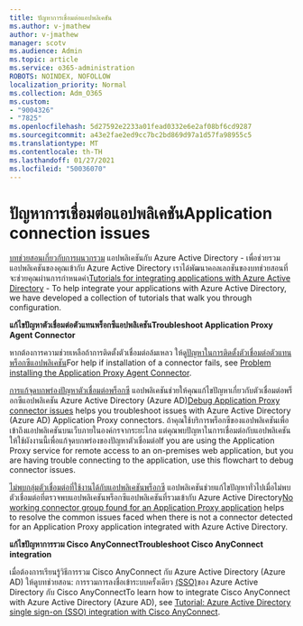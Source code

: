 ```yaml
---
title: ปัญหาการเชื่อมต่อแอปพลิเคชัน
ms.author: v-jmathew
author: v-jmathew
manager: scotv
ms.audience: Admin
ms.topic: article
ms.service: o365-administration
ROBOTS: NOINDEX, NOFOLLOW
localization_priority: Normal
ms.collection: Adm_O365
ms.custom:
- "9004326"
- "7825"
ms.openlocfilehash: 5d27592e2233a01fead0332e6e2af08bf6cd9287
ms.sourcegitcommit: a43e2fae2ed9cc7bc2bd869d97a1d57fa98955c5
ms.translationtype: MT
ms.contentlocale: th-TH
ms.lasthandoff: 01/27/2021
ms.locfileid: "50036070"
---
```

# <a name="application-connection-issues"></a><span data-ttu-id="6a41f-102">ปัญหาการเชื่อมต่อแอปพลิเคชัน</span><span class="sxs-lookup"><span data-stu-id="6a41f-102">Application connection issues</span></span>

<span data-ttu-id="6a41f-103">[บทช่วยสอนเกี่ยวกับการผนวกรวม](https://docs.microsoft.com/azure/active-directory/saas-apps/tutorial-list) แอปพลิเคชันกับ Azure Active Directory - เพื่อช่วยรวมแอปพลิเคชันของคุณเข้ากับ Azure Active Directory เราได้พัฒนาคอลเลกชันของบทช่วยสอนที่จะช่วยคุณผ่านการกําหนดค่า</span><span class="sxs-lookup"><span data-stu-id="6a41f-103">[Tutorials for integrating applications with Azure Active Directory](https://docs.microsoft.com/azure/active-directory/saas-apps/tutorial-list) - To help integrate your applications with Azure Active Directory, we have developed a collection of tutorials that walk you through configuration.</span></span>

<span data-ttu-id="6a41f-104">**แก้ไขปัญหาตัวเชื่อมต่อตัวแทนพร็อกซีแอปพลิเคชัน**</span><span class="sxs-lookup"><span data-stu-id="6a41f-104">**Troubleshoot Application Proxy Agent Connector**</span></span>

<span data-ttu-id="6a41f-105">หากต้องการความช่วยเหลือถ้าการติดตั้งตัวเชื่อมต่อล้มเหลว ให้ดู[ปัญหาในการติดตั้งตัวเชื่อมต่อตัวแทนพร็อกซีแอปพลิเคชัน](https://docs.microsoft.com/azure/active-directory/manage-apps/application-proxy-connector-installation-problem)</span><span class="sxs-lookup"><span data-stu-id="6a41f-105">For help if installation of a connector fails, see [Problem installing the Application Proxy Agent Connector](https://docs.microsoft.com/azure/active-directory/manage-apps/application-proxy-connector-installation-problem).</span></span>

<span data-ttu-id="6a41f-106">[การแก้จุดบกพร่องปัญหาตัวเชื่อมต่อพร็อกซี](https://docs.microsoft.com/azure/active-directory/manage-apps/application-proxy-debug-connectors) แอปพลิเคชันช่วยให้คุณแก้ไขปัญหาเกี่ยวกับตัวเชื่อมต่อพร็อกซีแอปพลิเคชัน Azure Active Directory (Azure AD)</span><span class="sxs-lookup"><span data-stu-id="6a41f-106">[Debug Application Proxy connector issues](https://docs.microsoft.com/azure/active-directory/manage-apps/application-proxy-debug-connectors) helps you troubleshoot issues with Azure Active Directory (Azure AD) Application Proxy connectors.</span></span> <span data-ttu-id="6a41f-107">ถ้าคุณใช้บริการพร็อกซีของแอปพลิเคชันเพื่อเข้าถึงแอปพลิเคชันบนเว็บภายในองค์กรจากระยะไกล แต่คุณพบปัญหาในการเชื่อมต่อกับแอปพลิเคชัน ให้ใช้ผังงานนี้เพื่อแก้จุดบกพร่องของปัญหาตัวเชื่อมต่อ</span><span class="sxs-lookup"><span data-stu-id="6a41f-107">If you are using the Application Proxy service for remote access to an on-premises web application, but you are having trouble connecting to the application, use this flowchart to debug connector issues.</span></span>

<span data-ttu-id="6a41f-108">[ไม่พบกลุ่มตัวเชื่อมต่อที่ใช้งานได้กับแอปพลิเคชันพร็อกซี](https://docs.microsoft.com/azure/active-directory/manage-apps/application-proxy-connectivity-no-working-connector) แอปพลิเคชันช่วยแก้ไขปัญหาทั่วไปเมื่อไม่พบตัวเชื่อมต่อที่ตรวจพบแอปพลิเคชันพร็อกซีแอปพลิเคชันที่รวมเข้ากับ Azure Active Directory</span><span class="sxs-lookup"><span data-stu-id="6a41f-108">[No working connector group found for an Application Proxy application](https://docs.microsoft.com/azure/active-directory/manage-apps/application-proxy-connectivity-no-working-connector) helps to resolve the common issues faced when there is not a connector detected for an Application Proxy application integrated with Azure Active Directory.</span></span>

<span data-ttu-id="6a41f-109">**แก้ไขปัญหาการรวม Cisco AnyConnect**</span><span class="sxs-lookup"><span data-stu-id="6a41f-109">**Troubleshoot Cisco AnyConnect integration**</span></span>

<span data-ttu-id="6a41f-110">เมื่อต้องการเรียนรู้วิธีการรวม Cisco AnyConnect กับ Azure Active Directory (Azure AD) ให้ดูบทช่วยสอน: การรวมการลงชื่อเข้าระบบครั้งเดียว [(SSO)](https://docs.microsoft.com/azure/active-directory/saas-apps/cisco-anyconnect)ของ Azure Active Directory กับ Cisco AnyConnect</span><span class="sxs-lookup"><span data-stu-id="6a41f-110">To learn how to integrate Cisco AnyConnect with Azure Active Directory (Azure AD), see [Tutorial: Azure Active Directory single sign-on (SSO) integration with Cisco AnyConnect](https://docs.microsoft.com/azure/active-directory/saas-apps/cisco-anyconnect).</span></span>

